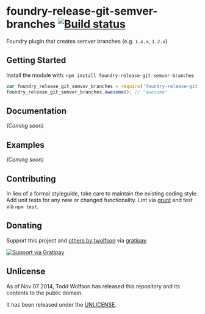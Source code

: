 # foundry-release-git-semver-branches [![Build status](https://travis-ci.org/twolfson/foundry-release-git-semver-branches.png?branch=master)](https://travis-ci.org/twolfson/foundry-release-git-semver-branches)

Foundry plugin that creates semver branches (e.g. `1.x.x`, `1.2.x`)

## Getting Started
Install the module with: `npm install foundry-release-git-semver-branches`

```js
var foundry_release_git_semver_branches = require('foundry-release-git-semver-branches');
foundry_release_git_semver_branches.awesome(); // "awesome"
```

## Documentation
_(Coming soon)_

## Examples
_(Coming soon)_

## Contributing
In lieu of a formal styleguide, take care to maintain the existing coding style. Add unit tests for any new or changed functionality. Lint via [grunt](https://github.com/gruntjs/grunt) and test via `npm test`.

## Donating
Support this project and [others by twolfson][gratipay] via [gratipay][].

[![Support via Gratipay][gratipay-badge]][gratipay]

[gratipay-badge]: https://cdn.rawgit.com/gratipay/gratipay-badge/2.x.x/dist/gratipay.png
[gratipay]: https://www.gratipay.com/twolfson/

## Unlicense
As of Nov 07 2014, Todd Wolfson has released this repository and its contents to the public domain.

It has been released under the [UNLICENSE][].

[UNLICENSE]: UNLICENSE
